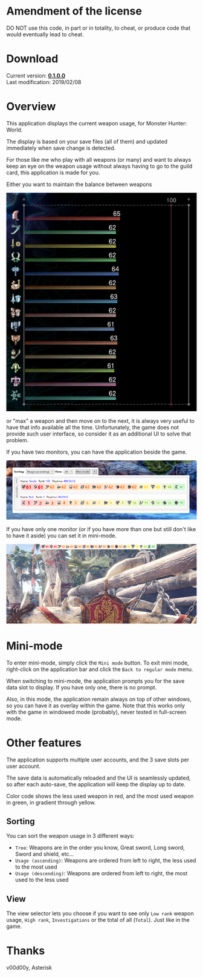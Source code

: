 # Amendment of the license

DO NOT use this code, in part or in totality, to cheat, or produce code that would eventually lead to cheat.

# Download

Current version: <b><a href="https://tanukisharp.github.io/MHWWeaponUsage/download.html">0.1.0.0</a></b><br/>
Last modification: 2019/02/08

# Overview

This application displays the current weapon usage, for Monster Hunter: World.

The display is based on your save files (all of them) and updated immediately when save change is detected.

For those like me who play with all weapons (or many) and want to always keep an eye on the weapon usage without always having to go to the guild card, this application is made for you.

Either you want to maintain the balance between weapons

![Balanced weapons usage](docs/screenshot03.png)

or "max" a weapon and then move on to the next, it is always very useful to have that info available all the time. Unfortunately, the game does not provide such user interface, so consider it as an additional UI to solve that problem.

If you have two monitors, you can have the application beside the game.

![Normal size app](docs/screenshot01.png)

If you have only one monitor (or if you have more than one but still don't like to have it aside) you can set it in mini-mode.

![Mini mode](docs/screenshot02.png)

# Mini-mode

To enter mini-mode, simply click the `Mini mode` button. To exit mini mode, right-click on the application bar and click the `Back to regular mode` menu.

When switching to mini-mode, the application prompts you for the save data slot to display. If you have only one, there is no prompt.

Also, in this mode, the application remain always on top of other windows, so you can have it as overlay within the game. Note that this works only with the game in windowed mode (probably), never tested in full-screen mode.

# Other features

The application supports multiple user accounts, and the 3 save slots per user account.

The save data is automatically reloaded and the UI is seamlessly updated, so after each auto-save, the application will keep the display up to date.

Color code shows the less used weapon in red, and the most used weapon in green, in gradient through yellow.

## Sorting

You can sort the weapon usage in 3 different ways:
- `Tree`: Weapons are in the order you know, Great sword, Long sword, Sword and shield, etc...
- `Usage (ascending)`: Weapons are ordered from left to right, the less used to the most used
- `Usage (descending)`: Weapons are ordered from left to right, the most used to the less used

## View

The view selector lets you choose if you want to see only `Low rank` weapon usage, `High rank`, `Investigations` or the total of all (`Total`). Just like in the game.

# Thanks

v00d00y, Asterisk
